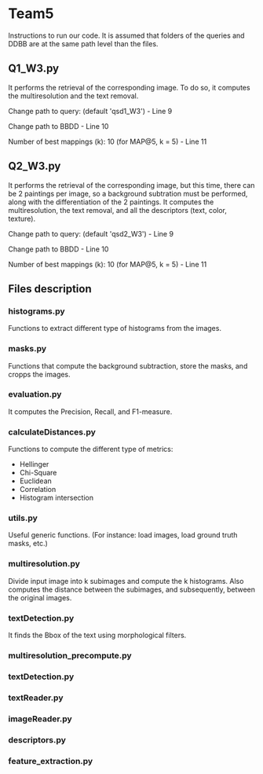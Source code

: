# Team5

Instructions to run our code.
It is assumed that folders of the queries and DDBB are at the same path level than the files.

## Q1_W3.py

It performs the retrieval of the corresponding image. To do so, it computes the multiresolution and the text removal. 

Change path to query: (default 'qsd1_W3') - Line 9

Change path to BBDD - Line 10

Number of best mappings (k): 10 (for MAP@5, k = 5) - Line 11


## Q2_W3.py

It performs the retrieval of the corresponding image, but this time, there can be 2 paintings per
image, so a background subtration must be performed, along with the differentiation of the 2 paintings.
It computes the multiresolution, the text removal, and all the descriptors (text, color, texture). 

Change path to query: (default 'qsd2_W3') - Line 9

Change path to BBDD - Line 10

Number of best mappings (k): 10 (for MAP@5, k = 5) - Line 11


## Files description

### histograms.py

Functions to extract different type of histograms from the images.

### masks.py

Functions that compute the background subtraction, store the masks, and cropps the images.

### evaluation.py

It computes the Precision, Recall, and F1-measure.

### calculateDistances.py

Functions to compute the different type of metrics:
- Hellinger
- Chi-Square
- Euclidean
- Correlation
- Histogram intersection

### utils.py

Useful generic functions. (For instance: load images, load ground truth masks, etc.)

### multiresolution.py

Divide input image into k subimages and compute the k histograms. Also computes the distance between the subimages, and subsequently, between the original images. 

### textDetection.py

It finds the Bbox of the text using morphological filters. 

### multiresolution_precompute.py

### textDetection.py

### textReader.py

### imageReader.py

### descriptors.py

### feature_extraction.py



